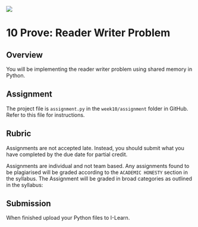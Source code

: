 ![](../site/banner.png)

# 10 Prove: Reader Writer Problem

## Overview

You will be implementing the reader writer problem using shared memory in Python.

## Assignment

The project file is `assignment.py` in the `week10/assignment` folder in GitHub.  Refer to this file for instructions.

## Rubric

Assignments are not accepted late. Instead, you should submit what you have completed by the due date for partial credit.

Assignments are individual and not team based.  Any assignments found to be  plagiarised will be graded according to the `ACADEMIC HONESTY` section in the syllabus. The Assignment will be graded in broad categories as outlined in the syllabus:

## Submission

When finished upload your Python files to I-Learn.

